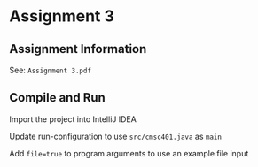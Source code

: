 # Assignment 3

## Assignment Information

See: `Assignment 3.pdf`

## Compile and Run

Import the project into IntelliJ IDEA

Update run-configuration to use `src/cmsc401.java` as `main`

Add `file=true` to program arguments to use an example file input